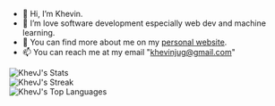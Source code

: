 - 👋 Hi, I’m Khevin.
- 👀 I’m love software development especially web dev and machine learning.
- 🌱 You can find more about me on my  [personal website](https://khevin.vercel.app).
- 📫 You can reach me at my email "khevinjug@gmail.com"

<!---
KhevJ/KhevJ is a ✨ special ✨ repository because its `README.md` (this file) appears on your GitHub profile.
You can click the Preview link to take a look at your changes.
--->

![KhevJ's Stats](https://github-readme-stats.vercel.app/api?username=KhevJ&theme=radical&show_icons=true&hide_border=false&count_private=true)
<br>
![KhevJ's Streak](https://github-readme-streak-stats.herokuapp.com/?user=KhevJ&theme=radical&hide_border=false)
<br>
![KhevJ's Top Languages](https://github-readme-stats.vercel.app/api/top-langs/?username=KhevJ&theme=radical&show_icons=true&hide_border=false&layout=compact)

